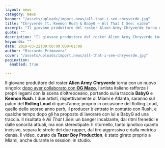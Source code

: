 ```yaml
---
layout: news
category: News
banner: "/assets/uploads/import.news/all-that-i-see-chryverde.jpg"
title: "Chryverde ft. Keenon Rush & BabyG – All That I See: video"
excerpt: "Il giovane produttore del roster Alien Army Chryverde torna con un nuovo singolo: dopo aver collaborato con OG Maco, l’artista italiano rafforza i propri legami con la scena d’oltreoceano, portando sulla traccia BabyG e Keenon Rush. I due artisti, rispettivamente di Miami e Atlanta, saranno sul palco del Rolling Loud di quest’anno; proprio in occasione [&hellip"
quote: ""
description: "Il giovane produttore del roster Alien Army Chryverde torna con un nuovo singolo: dopo aver collaborato con OG Maco, l’artista italiano rafforza i propri legami con la scena d’oltreoceano, portando sulla traccia BabyG e Keenon Rush. I due artisti, rispettivamente di Miami e Atlanta, saranno sul palco del Rolling Loud di quest’anno; proprio in occasione [&hellip"
keywords: ""
date: 2019-03-22T00:00:00.000+01:00
author: "Riccardo Primavera"
cover: "/assets/uploads/import.news/all-that-i-see-chryverde.jpg"
pagination:
  enabled: true

---
```


Il giovane produttore del roster **Alien Army** **Chryverde** torna con un nuovo singolo: [dopo aver collaborato con **OG Maco**](https://open.spotify.com/track/34cmz6RfNkj9hOM8mPtuIj?si=jaOqA%5FBPQS-5NuCICZKneg), l’artista italiano rafforza i propri legami con la scena d’oltreoceano, portando sulla traccia **BabyG** e **Keenon Rush**. I due artisti, rispettivamente di Miami e Atlanta, saranno sul palco del **Rolling Loud** di quest’anno; proprio in occasione del Rolling Loud, quello dello scorso anno però, il producer è entrato in contatto con Rush, e qualche tempo dopo gli ha proposto di lavorare con lui e BabyG ad una traccia. Il risultato è _All That I See_: un banger incalzante, dai ritmi frenetici e dalle sonorità attuali, ma non stereotipate. Il ritornello, tanto ipnotico quanto incisivo, separa le strofe dei due rapper, dal tiro aggressivo e dalla metrica densa. Il video, curato da **Tazer Boy Production**, è stato girato proprio a Miami, anche durante le sessioni in studio.
